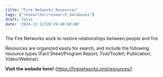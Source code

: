 ```yaml
---
title: "Fire Networks Resources"
tags: ["researcher/research_databases"]
draft: false
date: '2024-12-11T20:29:48-08:00'
---
```


The Fire Networks work to restore relationships between people and fire

Resources are organized easily for search, and include the following resource types (Fact Sheet/Program Report, Tool/Toolkit, Publication, Video/Webinar). 


**Visit the website here!** (https://firenetworks.org/resources/)

